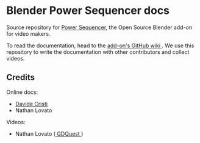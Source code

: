 # Blender Power Sequencer docs

Source repository for [Power Sequencer](https://github.com/GDquest/Blender-power-sequencer/), the Open Source Blender add-on for video makers.

To read the documentation, head to the [ add-on's GitHub wiki ](https://github.com/GDquest/Blender-power-sequencer/wiki). We use this repository to write the documentation with other contributors and collect videos.


## Credits

Online docs:

- [ Davide Cristi ](https://github.com/davcri)
- Nathan Lovato

Videos:

- Nathan Lovato ([ GDQuest ](https://twitter.com/NathanGDquest))
